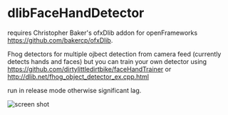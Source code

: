 # dlibFaceHandDetector
requires Christopher Baker's ofxDlib addon for openFrameworks https://github.com/bakercp/ofxDlib.

Fhog detectors for multiple ojbect detection from camera feed (currently detects hands and faces) but you can train your own detector using https://github.com/dirtylittledirtbike/faceHandTrainer or http://dlib.net/fhog_object_detector_ex.cpp.html

run in release mode otherwise significant lag.



![screen shot](https://i.imgur.com/G6RBFbR.png)
